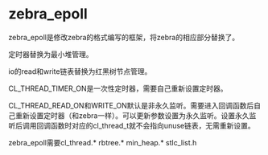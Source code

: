 # zebra_epoll

zebra_epoll是修改zebra的格式编写的框架，将zebra的相应部分替换了。

定时器替换为最小堆管理。

io的read和write链表替换为红黑树节点管理。

CL_THREAD_TIMER_ON是一次性定时器，需要自己重新设置定时器。

CL_THREAD_READ_ON和WRITE_ON默认是非永久监听。需要进入回调函数后自己重新设置定时器（和zebra一样）。可以更新参数设置为永久监听。设置永久监听后调用回调函数时对应的cl_thread_t就不会指向unuse链表，无需重新设置。


zebra_epoll需要cl_thread.* rbtree.* min_heap.* stlc_list.h
